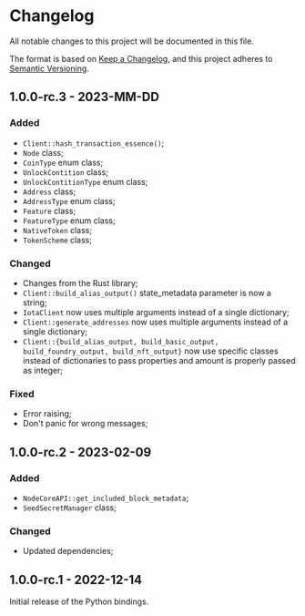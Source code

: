 # Changelog

All notable changes to this project will be documented in this file.

The format is based on [Keep a Changelog](https://keepachangelog.com/en/1.0.0/),
and this project adheres to [Semantic Versioning](https://semver.org/spec/v2.0.0.html).

<!-- ## Unreleased - YYYY-MM-DD

### Added

### Changed

### Deprecated

### Removed

### Fixed

### Security -->

## 1.0.0-rc.3 - 2023-MM-DD

### Added

- `Client::hash_transaction_essence()`;
- `Node` class;
- `CoinType` enum class;
- `UnlockContition` class;
- `UnlockContitionType` enum class;
- `Address` class;
- `AddressType` enum class;
- `Feature` class;
- `FeatureType` enum class;
- `NativeToken` class;
- `TokenScheme` class;

### Changed

- Changes from the Rust library;
- `Client::build_alias_output()` state_metadata parameter is now a string;
- `IotaClient` now uses multiple arguments instead of a single dictionary;
- `Client::generate_addresses` now uses multiple arguments instead of a single dictionary;
- `Client::{build_alias_output, build_basic_output, build_foundry_output, build_nft_output}` now use specific classes instead of dictionaries to pass properties and amount is properly passed as integer;


### Fixed

- Error raising;
- Don't panic for wrong messages;

## 1.0.0-rc.2 - 2023-02-09

### Added

- `NodeCoreAPI::get_included_block_metadata`;
- `SeedSecretManager` class;

### Changed

- Updated dependencies;

## 1.0.0-rc.1 - 2022-12-14

Initial release of the Python bindings.